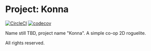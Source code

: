 Project: Konna
==============
[![CircleCI](https://circleci.com/gh/Kailari/konna.svg?style=svg&circle-token=0050495900ca0e5fde84b14eb91846119f48aa57)](https://circleci.com/gh/Kailari/konna)
[![codecov](https://codecov.io/gh/Kailari/konna/branch/master/graph/badge.svg?token=SkeBZb8Z1j)](https://codecov.io/gh/Kailari/konna)

Name still TBD, project name "Konna". A simple co-op 2D roguelite.

All rights reserved.
